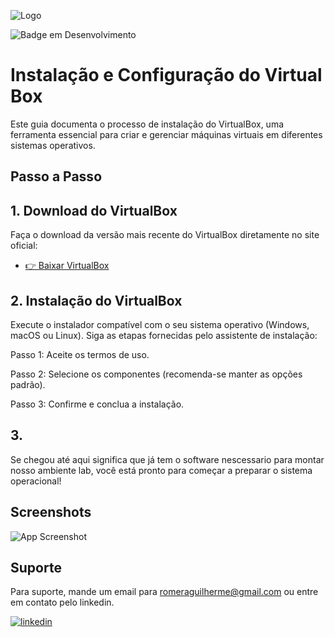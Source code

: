 ![Logo](https://i.ibb.co/hM1bC3X/2.png)

![Badge em Desenvolvimento](http://img.shields.io/static/v1?label=STATUS&message=EM%20DESENVOLVIMENTO&color=GREEN&style=for-the-badge)


# Instalação e Configuração do Virtual Box

Este guia documenta o processo de instalação do VirtualBox, uma ferramenta essencial para criar e gerenciar máquinas virtuais em diferentes sistemas operativos.

## Passo a Passo


## 1. Download do VirtualBox
Faça o download da versão mais recente do VirtualBox diretamente no site oficial:
 - [👉 Baixar VirtualBox](https://www.virtualbox.org/wiki/Downloads)


## 2. Instalação do VirtualBox
Execute o instalador compatível com o seu sistema operativo (Windows, macOS ou Linux).
Siga as etapas fornecidas pelo assistente de instalação:

Passo 1: Aceite os termos de uso.

Passo 2: Selecione os componentes (recomenda-se manter as opções padrão).

Passo 3: Confirme e conclua a instalação.

## 3. 
Se chegou até aqui significa que já tem o software nescessario para montar nosso ambiente lab, você está pronto para começar a preparar o sistema operacional!

## Screenshots

![App Screenshot](https://kfocus.org/img/wf/vbox-w11/vbox-newvm-000.webp?1725558517)


## Suporte

Para suporte, mande um email para romeraguilherme@gmail.com ou entre em contato pelo linkedin.


[![linkedin](https://img.shields.io/badge/linkedin-0A66C2?style=for-the-badge&logo=linkedin&logoColor=white)](https://www.linkedin.com/in/guilherme-romera-569801267/)
